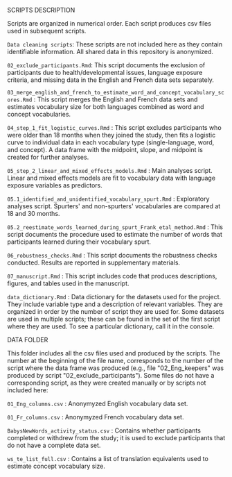 SCRIPTS DESCRIPTION

Scripts are organized in numerical order. Each script produces csv files used in subsequent scripts.

`Data cleaning scripts`: These scripts are not included here as they contain identifiable information. All shared data in this repository is anonymized. 

`02_exclude_participants.Rmd`: This script documents the exclusion of participants due to health/developmental issues, language exposure criteria, and missing data in the English and French data sets separately.

`03_merge_english_and_french_to_estimate_word_and_concept_vocabulary_scores.Rmd` : This script merges the English and French data sets and estimates vocabulary size for both languages combined as word and concept vocabularies.

`04_step_1_fit_logistic_curves.Rmd` : This script excludes participants who were older than 18 months when they joined the study, then fits a logistic curve to individual data in each vocabulary type (single-language, word, and concept). A data frame with the midpoint, slope, and midpoint is created for further analyses.

`05_step_2_linear_and_mixed_effects_models.Rmd` : Main analyses script. Linear and mixed effects models are fit to vocabulary data with language exposure variables as predictors.

`05.1_identified_and_unidentified_vocabulary_spurt.Rmd` : Exploratory analyses script. Spurters' and non-spurters' vocabularies are compared at 18 and 30 months.

`05.2_reestimate_words_learned_during_spurt_Frank_etal_method.Rmd` : This script documents the procedure used to estimate the number of words that participants learned during their vocabulary spurt.

`06_robustness_checks.Rmd` : This script documents the robustness checks conducted. Results are reported in supplementary materials.

`07_manuscript.Rmd` : This script includes code that produces descriptions, figures, and tables used in the manuscript.

`data_dictionary.Rmd` : Data dictionary for the datasets used for the project. They include variable type and a description of relevant variables. They are organized in order by the number of script they are used for. Some datasets are used in multiple scripts; these can be found in the set of the first script where they are used. To see a particular dictionary, call it in the console.

DATA FOLDER

This folder includes all the csv files used and produced by the scripts. The number at the beginning of the file name, corresponds to the number of the script where the data frame was produced (e.g., file "02_Eng_keepers" was produced by script "02_exclude_participants").
Some files do not have a corresponding script, as they were created manually or by scripts not included here:

`01_Eng_columns.csv` : Anonymyzed English vocabulary data set.

`01_Fr_columns.csv` : Anonymyzed French vocabulary data set.

 `BabysNewWords_activity_status.csv` : Contains whether participants completed or withdrew from the study; it is used to exclude participants that do not have a complete data set.

 `ws_te_list_full.csv` : Contains a list of translation equivalents used to estimate concept vocabulary size.
